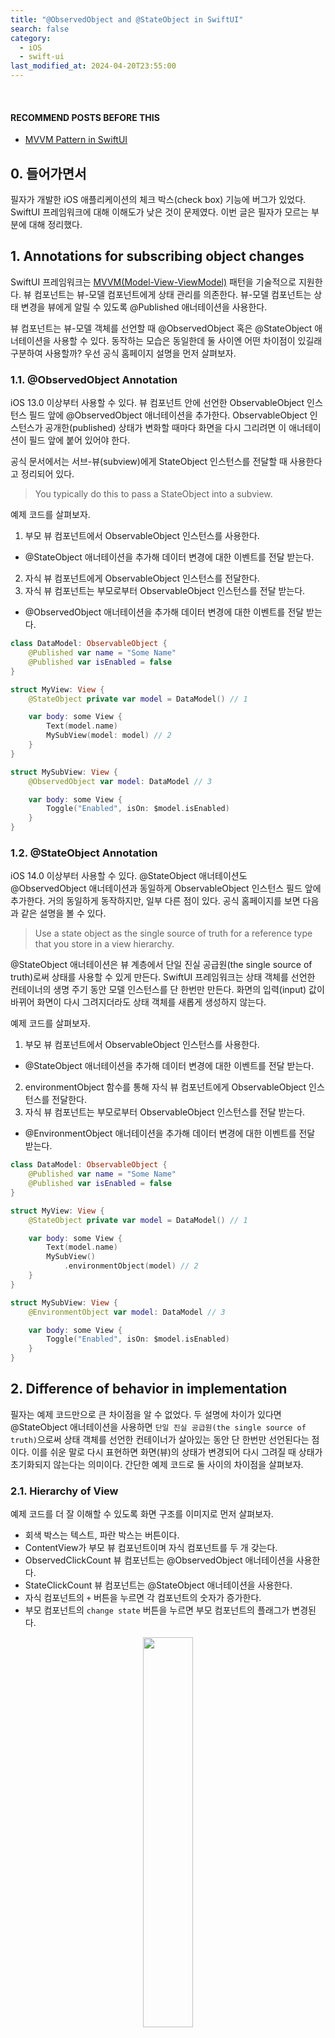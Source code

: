 ```yaml
---
title: "@ObservedObject and @StateObject in SwiftUI"
search: false
category:
  - iOS
  - swift-ui
last_modified_at: 2024-04-20T23:55:00
---
```


<br/>

#### RECOMMEND POSTS BEFORE THIS

- [MVVM Pattern in SwiftUI][mvvm-pattern-in-ios-link]

## 0. 들어가면서

필자가 개발한 iOS 애플리케이션의 체크 박스(check box) 기능에 버그가 있었다. SwiftUI 프레임워크에 대해 이해도가 낮은 것이 문제였다. 이번 글은 필자가 모르는 부분에 대해 정리했다.

## 1. Annotations for subscribing object changes

SwiftUI 프레임워크는 [MVVM(Model-View-ViewModel)][mvvm-pattern-in-ios-link] 패턴을 기술적으로 지원한다. 뷰 컴포넌트는 뷰-모델 컴포넌트에게 상태 관리를 의존한다. 뷰-모델 컴포넌트는 상태 변경을 뷰에게 알릴 수 있도록 @Published 애너테이션을 사용한다. 

뷰 컴포넌트는 뷰-모델 객체를 선언할 때 @ObservedObject 혹은 @StateObject 애너테이션을 사용할 수 있다. 동작하는 모습은 동일한데 둘 사이엔 어떤 차이점이 있길래 구분하여 사용할까? 우선 공식 홈페이지 설명을 먼저 살펴보자.

### 1.1. @ObservedObject Annotation

iOS 13.0 이상부터 사용할 수 있다. 뷰 컴포넌트 안에 선언한 ObservableObject 인스턴스 필드 앞에 @ObservedObject 애너테이션을 추가한다. ObservableObject 인스턴스가 공개한(published) 상태가 변화할 때마다 화면을 다시 그리려면 이 애너테이션이 필드 앞에 붙어 있어야 한다.

공식 문서에서는 서브-뷰(subview)에게 StateObject 인스턴스를 전달할 때 사용한다고 정리되어 있다. 

> You typically do this to pass a StateObject into a subview.

예제 코드를 살펴보자. 

1. 부모 뷰 컴포넌트에서 ObservableObject 인스턴스를 사용한다. 
  - @StateObject 애너테이션을 추가해 데이터 변경에 대한 이벤트를 전달 받는다.
2. 자식 뷰 컴포넌트에게 ObservableObject 인스턴스를 전달한다.
3. 자식 뷰 컴포넌트는 부모로부터 ObservableObject 인스턴스를 전달 받는다.
  - @ObservedObject 애너테이션을 추가해 데이터 변경에 대한 이벤트를 전달 받는다.

```swift
class DataModel: ObservableObject {
    @Published var name = "Some Name"
    @Published var isEnabled = false
}

struct MyView: View {
    @StateObject private var model = DataModel() // 1

    var body: some View {
        Text(model.name)
        MySubView(model: model) // 2
    }
}

struct MySubView: View {
    @ObservedObject var model: DataModel // 3

    var body: some View {
        Toggle("Enabled", isOn: $model.isEnabled)
    }
}
```

### 1.2. @StateObject Annotation

iOS 14.0 이상부터 사용할 수 있다. @StateObject 애너테이션도 @ObservedObject 애너테이션과 동일하게 ObservableObject 인스턴스 필드 앞에 추가한다. 거의 동일하게 동작하지만, 일부 다른 점이 있다. 공식 홈페이지를 보면 다음과 같은 설명을 볼 수 있다.

> Use a state object as the single source of truth for a reference type that you store in a view hierarchy.

@StateObject 애너테이션은 뷰 계층에서 단일 진실 공급원(the single source of truth)로써 상태를 사용할 수 있게 만든다. SwiftUI 프레임워크는 상태 객체를 선언한 컨테이너의 생명 주기 동안 모델 인스턴스를 단 한번만 만든다. 화면의 입력(input) 값이 바뀌어 화면이 다시 그려지더라도 상태 객체를 새롭게 생성하지 않는다. 

예제 코드를 살펴보자.

1. 부모 뷰 컴포넌트에서 ObservableObject 인스턴스를 사용한다. 
  - @StateObject 애너테이션을 추가해 데이터 변경에 대한 이벤트를 전달 받는다.
2. environmentObject 함수를 통해 자식 뷰 컴포넌트에게 ObservableObject 인스턴스를 전달한다.
3. 자식 뷰 컴포넌트는 부모로부터 ObservableObject 인스턴스를 전달 받는다.
  - @EnvironmentObject 애너테이션을 추가해 데이터 변경에 대한 이벤트를 전달 받는다.

```swift
class DataModel: ObservableObject {
    @Published var name = "Some Name"
    @Published var isEnabled = false
}

struct MyView: View {
    @StateObject private var model = DataModel() // 1

    var body: some View {
        Text(model.name)
        MySubView()
            .environmentObject(model) // 2
    }
}

struct MySubView: View {
    @EnvironmentObject var model: DataModel // 3

    var body: some View {
        Toggle("Enabled", isOn: $model.isEnabled)
    }
}
```

## 2. Difference of behavior in implementation

필자는 예제 코드만으로 큰 차이점을 알 수 없었다. 두 설명에 차이가 있다면 @StateObject 애너테이션을 사용하면 `단일 진실 공급원(the single source of truth)`으로써 상태 객체를 선언한 컨테이너가 살아있는 동안 단 한번만 선언된다는 점이다. 이를 쉬운 말로 다시 표현하면 화면(뷰)의 상태가 변경되어 다시 그려질 때 상태가 초기화되지 않는다는 의미이다. 간단한 예제 코드로 둘 사이의 차이점을 살펴보자.

### 2.1. Hierarchy of View

예제 코드를 더 잘 이해할 수 있도록 화면 구조를 이미지로 먼저 살펴보자. 

- 회색 박스는 텍스트, 파란 박스는 버튼이다.
- ContentView가 부모 뷰 컴포넌트이며 자식 컴포넌트를 두 개 갖는다.
- ObservedClickCount 뷰 컴포넌트는 @ObservedObject 애너테이션을 사용한다.
- StateClickCount 뷰 컴포넌트는 @StateObject 애너테이션을 사용한다.
- 자식 컴포넌트의 `+` 버튼을 누르면 각 컴포넌트의 숫자가 증가한다.
- 부모 컴포넌트의 `change state` 버튼을 누르면 부모 컴포넌트의 플래그가 변경된다.

<p align="center">
  <img src="/images/posts/2024/state-object-vs-observed-object-01.png" width="40%" class="image__border">
</p>

### 2.2. ContentView View

부모 컴포넌트 코드를 먼저 살펴보자. 

1. 부모 컴포넌트에서 사용하는 간단한 상태 값이다.
2. 상태 값 변경이 발생하면 화면이 변경되는지 확인한다.
3. 버튼을 누르면 상태 값이 변경된다.
4. ObservedClickCount 자식 컴포넌트를 그린다.
4. StateClickCount 자식 컴포넌트를 그린다.

```swift
import SwiftUI

struct ContentView: View {
    
    @State var flag: Bool = false // 1

    var body: some View {
        VStack {
            VStack {
                Text("current flag state - \(flag)") // 2
                Button(action: { flag.toggle() }, label: { // 3
                    Text("change state")
                })
            }
            Divider().padding(.vertical, 20)
            VStack {
                Text("This case is @ObservedObject")
                ObservedClickCount() // 4
            }
            Divider().padding(.vertical, 20)
            VStack {
                Text("This case is @StateObject")
                StateClickCount() // 5
            }
        }
        .padding()
    }
}

#Preview {
    ContentView()
}
```

### 2.3. ObservedClickCount View

@ObservedObject 애너테이션을 사용한 자식 뷰 컴포넌트는 다음과 같다.

1. 뷰-모델 객체를 선언할 때 @ObservedObject 애너테이션을 사용한다.
2. 화면에 카운트 상태 변경을 출력한다.
3. 버튼을 누르면 카운트가 증가한다.

```swift
import SwiftUI

struct ObservedClickCount: View {
    
    @ObservedObject var viewModel = ViewModel() // 1
    
    var body: some View {
        HStack {
            Text("\(viewModel.count)") // 2
            Button(action: {viewModel.increase()}, label: { // 3
                Text("+")
            })
        }
    }
}

extension ObservedClickCount {
    class ViewModel: ObservableObject {
        
        @Published var count: Int = 0
        
        func increase() {
            count += 1
        }
    }
}
```

### 2.4. StateClickCount View

@StateObject 애너테이션을 사용한 것 외에 코드는 크게 다르지 않다. 

1. 뷰-모델 객체를 선언할 때 @StateObject 애너테이션을 사용한다.
2. 화면에 카운트 상태 변경을 출력한다.
3. 버튼을 누르면 카운트가 증가한다.

```swift
import SwiftUI

struct StateClickCount: View {
    
    @StateObject var viewModel = ViewModel()
    
    var body: some View {
        HStack {
            Text("\(viewModel.count)")
            Button(action: {viewModel.increase()}, label: {
                Text("+")
            })
        }
    }
}

extension StateClickCount {
    class ViewModel: ObservableObject {
        
        @Published var count: Int = 0
        
        func increase() {
            count += 1
        }
    }
}
```

## 3. iOS Simulator

부모 컴포넌트의 상태가 변경되어 화면이 다시 그려질 때 자식 컴포넌트의 상태가 어떻게 바뀌는지 살펴보자. 

- ObservedClickCount 컴포넌트는 부모 컴포넌트의 상태가 변경될 때 초기화된다.
- StateClickCount 컴포넌트는 부모 컴포넌트의 상태가 변경되더라도 초기화되지 않는다.

<p align="center">
  <img src="/images/posts/2024/state-object-vs-observed-object-02.gif" width="30%" class="image__border">
</p>

## CLOSING

필자는 체크박스를 만들 때 @ObservedObject 애너테이션을 사용해 버그가 발생했다. 버그를 고치려고 SwiftUI 프레임워크에 대한 내용을 살펴보면서 이런 생각이 들었다. 

- 애플리케이션 개발자는 프레임워크에 대한 이해도가 높아야 된다.
- 단위 테스트로 각 컴포넌트의 기능을 검증하는 것만으로 부족하다. 시스템을 구성하는 실제 컴포넌트들 사이의 복합적인 상호 작용을 확인할 수 있는 테스크 코드들이 필요하다.

#### TEST CODE REPOSITORY

- <https://github.com/Junhyunny/blog-in-action/tree/master/2024-04-20-state-object-vs-observed-object/action-in-blog>

#### REFERENCE

- <https://developer.apple.com/documentation/swiftui/observedobject>
- <https://developer.apple.com/documentation/swiftui/stateobject>
- <https://www.avanderlee.com/swiftui/stateobject-observedobject-differences/>
- <https://pilgwon.github.io/post/state-object-vs-observed-object>
- <https://medium.com/hcleedev/swift-observedobject%EC%99%80-stateobject-4f851ed9ef0d>

[mvvm-pattern-in-ios-link]: https://junhyunny.github.io/ios/swift-ui/design-pattern/mvvm-pattern-in-ios/
